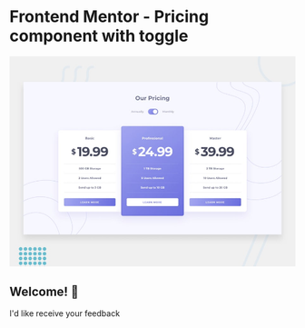 # Frontend Mentor - Pricing component with toggle

![Design preview for the Pricing component with toggle coding challenge](./design/desktop-preview.jpg)

## Welcome! 👋

I'd like receive your feedback
